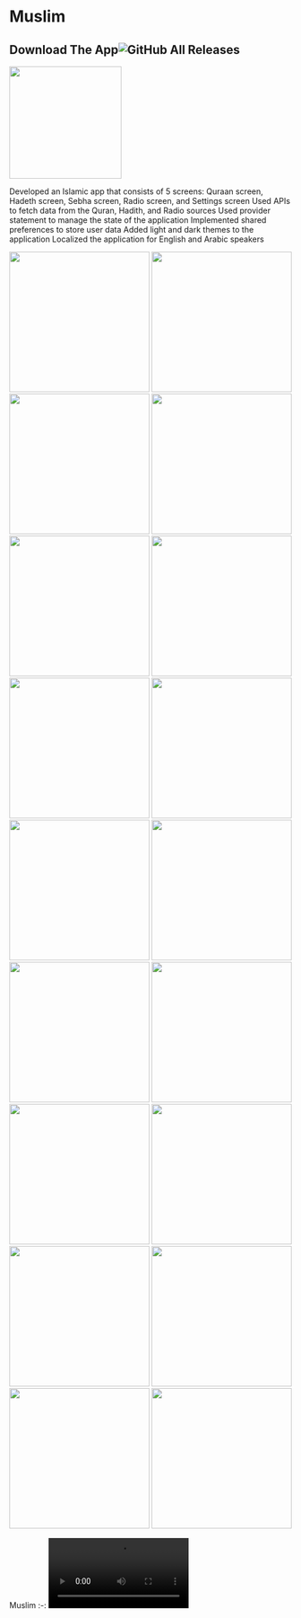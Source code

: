 # Muslim

## Download The App![GitHub All Releases](https://img.shields.io/github/downloads/HusseinMohamed99/Muslim_app/total?color=green)
<a href="https://github.com/HusseinMohamed99/Muslim_app/releases/download/v2.0.0/Muslim_App.apk"><img src="https://playerzon.com/asset/download.png" width="200"></img></a>

Developed an Islamic app that consists of 5 screens: Quraan screen, Hadeth screen, Sebha screen, Radio screen, and Settings screen
Used APIs to fetch data from the Quran, Hadith, and Radio sources
Used provider statement to manage the state of the application
Implemented shared preferences to store user data
Added light and dark themes to the application
Localized the application for English and Arabic speakers

<p>
  <img src="https://github.com/HusseinMohamed99/Muslim_app/assets/84459939/999b5948-7976-4e3d-a23b-e4054bce0db1" width="250" />
 <img src="https://github.com/HusseinMohamed99/Muslim_app/assets/84459939/d6828593-5b06-4669-81d8-678087c81ca2" width="250" />
 <img src="https://github.com/HusseinMohamed99/Muslim_app/assets/84459939/869fb410-7843-40e6-91e8-f99c19d4f5bc" width="250" />
  <img src="https://github.com/HusseinMohamed99/Muslim_app/assets/84459939/745b340d-6b27-42b8-9940-df363609ce63" width="250" />
 <img src="https://github.com/HusseinMohamed99/Muslim_app/assets/84459939/0d81fb42-5199-40b9-934d-a8d4ce42fa9b" width="250" />
 <img src="https://github.com/HusseinMohamed99/Muslim_app/assets/84459939/810ac246-8976-4532-815c-1454f16f2961" width="250" />
 <img src="https://github.com/HusseinMohamed99/Muslim_app/assets/84459939/a705524c-1955-45ba-8f16-15549642494f" width="250" />
 <img src="https://github.com/HusseinMohamed99/Muslim_app/assets/84459939/1a90bafd-8be8-4f6b-ad2a-d0e685d0e475" width="250" />
<img src="https://github.com/HusseinMohamed99/Muslim_app/assets/84459939/e12eddc6-505d-4cbc-8d34-e3a456a3184d" width="250" />
 <img src="https://github.com/HusseinMohamed99/Muslim_app/assets/84459939/ef5cdbf0-04cc-4b1f-91ca-05da7ac27049" width="250" />
<img src="https://github.com/HusseinMohamed99/Muslim_app/assets/84459939/df267b56-69b0-4fdf-85db-66b3eb404549" width="250" />
<img src=" https://github.com/HusseinMohamed99/Muslim_app/assets/84459939/32ff6b6b-eaaa-4272-b405-007fe34b23fb" width="250" />
<img src="https://github.com/HusseinMohamed99/Muslim_app/assets/84459939/d75e0314-1237-47be-aa94-7d7323d73ddf" width="250" />
<img src="https://github.com/HusseinMohamed99/Muslim_app/assets/84459939/6094a563-046a-462f-8eb0-d4ec7525571a" width="250" />
 <img src="https://github.com/HusseinMohamed99/Muslim_app/assets/84459939/e3054035-ea42-42ee-ad3c-d4edabeaceb6 " width="250" />
<img src="https://github.com/HusseinMohamed99/Muslim_app/assets/84459939/b5f868c5-2247-4eab-bb5b-4c2f2112d075 " width="250" />
<img src="https://github.com/HusseinMohamed99/Muslim_app/assets/84459939/854f5642-47a1-45fe-8efc-f970e08defd5" width="250" />
 <img src="https://github.com/HusseinMohamed99/Muslim_app/assets/84459939/7d1e727e-10d4-44fb-86e6-14a1ccd6f949" width="250" />
  </p>

Muslim
:-:
<video src='https://github.com/HusseinMohamed99/Muslim_app/assets/84459939/ce6fd3bc-ea2e-4a3c-ba2c-9d07968d73b8' width=250/>|
